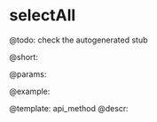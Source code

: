 selectAll
=============


@todo:
	check the autogenerated stub

@short:
	

@params:





@example:

@template:	api_method
@descr:

